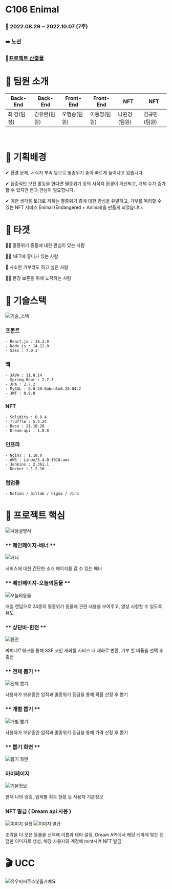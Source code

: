 # C106 Enimal

### 📢 2022.08.29 ~ 2022.10.07 (7주)

### :arrow_right: [노션](https://selective-spectrum-c0a.notion.site/Enimal-09dba286b744472f8854dcf122d9e313)

### 📃[프로젝트 산출물](https://lab.ssafy.com/s07-blockchain-nft-sub2/S07P22C106/-/tree/master/exec)
# 🍯 팀원 소개

|Back-End|Back-End|Front-End|Front-End|NFT|NFT|
|-----|---|---|---|---|---|
|최 강(팀장)|김유완(팀원)|오행송(팀원)|이동명(팀원)|나원경(팀원)|김규민(팀원)|
<br/>

# 🐣 기획배경

✔ 환경 문제, 서식지 부족 등으로 멸종위기 종이 빠르게 늘어나고 있습니다. 

✔ 집중적인 보전 활동을 한다면 멸종위기 종의 서식지 환경이 개선되고, 개체 수가 증가할 수 있지만 돈과 관심이 필요합니다. 

✔ 이런 생각을 토대로 저희는 멸종위기 종에 대한 관심을 유발하고, 기부를 독려할 수 있는 NFT 서비스 Enimal (Endangered + Animal)을 만들게 되었습니다.
<br/>
# 🎯 타겟

🙍‍♀️ 멸종위기 종들에 대한 관심이 있는 사람

🙍‍♂️ NFT에 흥미가 있는 사람

🙍‍ 사소한 기부라도 하고 싶은 사람

🙍‍♂️ 환경 보존을 위해 노력하는 사람
<br/>

# 🐇 기술스택

![기술_스택](/uploads/1cc364edc8b752cb7969fbfa8289d710/기술_스택.jpg)

### 프론트
    - React.js : 18.2.0
    - Node.js : 14.12.0
    - Sass : 7.0.3
### 백
    - JAVA : 11.0.14
    - Spring Boot : 2.7.3
    - JPA : 2.7.2
    - MySQL : 8.0.30-0ubuntu0.20.04.2
    - JWT : 0.9.0
### NFT
    - Solidity : 0.8.4
    - Truffle : 5.4.24
    - Besu : 21.10.20
    - Dream-api : 1.0.8
### 인프라
    - Nginx : 1.18.0
    - AWS : Linux/5.4.0-1018-aws
    - Jenkins : 2.361.1
    - Docker : 1.2.10
### 협업툴
    - Notion / Gitlab / Figma / Jira


# 🐑 프로젝트 핵심
![사용설명서](/uploads/58278b8b3e9c1f7c3d712396d380bb8c/사용설명서.png)

### ** 메인페이지-배너 **
![배너](/uploads/a541b5562f32508ee1a754ba1cb35a5b/image.png)

서비스에 대한 간단한 소개 페이지를 갈 수 있는 배너

### ** 메인페이지-오늘의동물 **
![오늘의동물](/uploads/eaaa800e5775c73845c40b881e703baf/image.png)

매일 랜덤으로 24종의 멸종위기 동물에 관한 내용을 보여주고, 영상 시청할 수 있도록 유도

### ** 상단바-환전 **
![환전](/uploads/609ecbb9f785e72847c2482ff3b228f6/image.png)

싸피네트워크를 통해 SSF 코인 재화를 서비스 내 재화로 변환, 기부 할 비율을 선택 후 충전

### ** 전체 뽑기 **

![전체 뽑기](/uploads/2c8b727fc768d996e73d3c93dda0bac3/image.png)

사용자가 보유중인 업적과 멸종위기 등급을 통해 확률 산정 후 뽑기

### ** 개별 뽑기 **

![개별 뽑기](/uploads/1064d54d83a48439f6c97b342778f079/image.png)

사용자가 보유중인 업적과 멸종위기 등급을 통해 가격 산정 후 뽑기

### ** 뽑기 화면 **

![뽑기 화면](/uploads/60ad8972db1bf757ddafae14d1cdf01b/image.png)

### **마이페이지**

![기본정보](/uploads/92204f09f3949061d96ec6c69e88eb76/image.png)

현재 나의 랭킹, 업적별 획득 현황 등 사용자 기본정보

### NFT 발급 ( Dream api 사용 )

![이미지 설정](/uploads/58950cac278242060a596673d0480b15/1.png)
![이미지 발급](/uploads/b75a38609a0ea035b261e0944b8c3ebe/2.png)

조각을 다 모은 동물을 선택해 이름과 테마 설정,
Dream API에서 해당 테마에 맞는 랜덤한 이미지로 생성,
해당 사용자의 계정에 mint시켜 NFT 발금

# 🎬 UCC
![유우씨씨주소넣을거예요](https://www.notion.so/c6050e575e3243b3b65d8b53f45be3ab#b1e42f85783f4553923618d65f7bb623)



